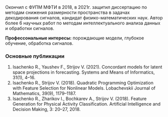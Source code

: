 Окончил с ФУПМ МФТИ в 2018, в 2021г. защитил диссертацию по методам снижения размерности пространства в задачах декодирования сигналов, кандидат физико-математических наук. Автор более 6 научных работ по методам интеллектуального анализа данных и обработки сигналов.


**Профессональные интересы:** порождающие модели, глубокое обучение, обработка сигналов.

### Основные публикации
1. Isachenko R., Yaushev F., Strijov V. (2021). Concordant models for latent space projections in forecasting. Systems and Means of Informatics, 31(1), 4–16. 
2. Isachenko R., Strijov V. (2018). Quadratic Programming Optimization with Feature Selection for Nonlinear Models. Lobachevskii Journal of Mathematics, 39(9), 1179–1187.
3. Isachenko R., Zharikov I., Bochkarev A., Strijov V. (2018). Feature Generation for Physical Activity Classification. Artificial Intelligence and Decision Making, 3: 20–27, 2018. 
